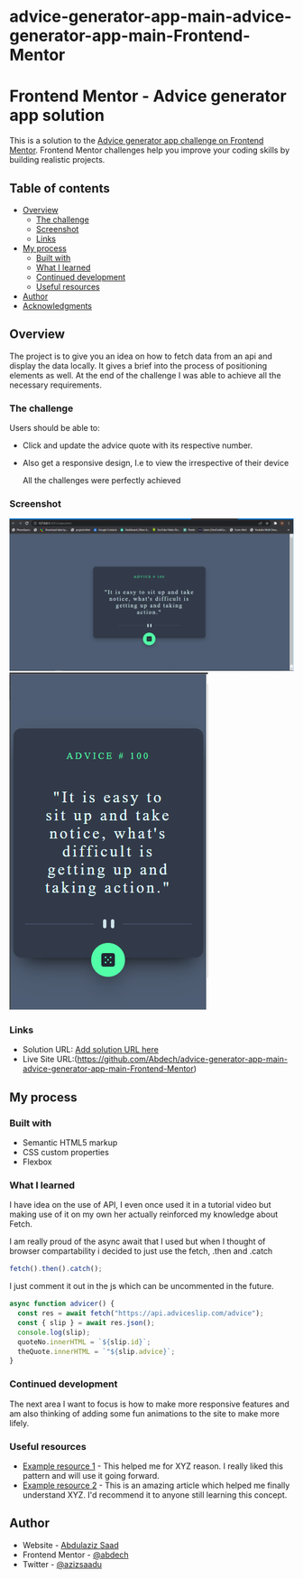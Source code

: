 # advice-generator-app-main-advice-generator-app-main-Frontend-Mentor
# Frontend Mentor - Advice generator app solution

This is a solution to the [Advice generator app challenge on Frontend Mentor](https://www.frontendmentor.io/challenges/advice-generator-app-QdUG-13db). Frontend Mentor challenges help you improve your coding skills by building realistic projects.

## Table of contents

- [Overview](#overview)
  - [The challenge](#the-challenge)
  - [Screenshot](#screenshot)
  - [Links](#links)
- [My process](#my-process)
  - [Built with](#built-with)
  - [What I learned](#what-i-learned)
  - [Continued development](#continued-development)
  - [Useful resources](#useful-resources)
- [Author](#author)
- [Acknowledgments](#acknowledgments)

## Overview

The project is to give you an idea on how to fetch data from an api and display the data locally. It gives a brief into the process of positioning elements as well. At the end of the challenge I was able to achieve all the necessary requirements.

### The challenge

Users should be able to:

- Click and update the advice quote with its respective number.
- Also get a responsive design, I.e to view the irrespective of their device

  All the challenges were perfectly achieved

### Screenshot

![](./screenshots/desktop.png)
![](./screenshots/mobile.png)

### Links

- Solution URL: [Add solution URL here](https://your-solution-url.com)
- Live Site URL:(https://github.com/Abdech/advice-generator-app-main-advice-generator-app-main-Frontend-Mentor)

## My process

### Built with

- Semantic HTML5 markup
- CSS custom properties
- Flexbox

### What I learned

I have idea on the use of API, I even once used it in a tutorial video but making use of it on my own her actually reinforced my knowledge about Fetch.

I am really proud of the async await that I used but when I thought of browser compartability i decided to just use the fetch, .then and .catch

```js
fetch().then().catch();
```

I just comment it out in the js which can be uncommented in the future.

```js
async function advicer() {
  const res = await fetch("https://api.adviceslip.com/advice");
  const { slip } = await res.json();
  console.log(slip);
  quoteNo.innerHTML = `${slip.id}`;
  theQuote.innerHTML = `"${slip.advice}`;
}
```

### Continued development

The next area I want to focus is how to make more responsive features and am also thinking of adding some fun animations to the site to make more lifely.

### Useful resources

- [Example resource 1](https://www.example.com) - This helped me for XYZ reason. I really liked this pattern and will use it going forward.
- [Example resource 2](https://www.example.com) - This is an amazing article which helped me finally understand XYZ. I'd recommend it to anyone still learning this concept.

## Author

- Website - [Abdulaziz Saad](https://github.com/Abdech/Main_portfolio)
- Frontend Mentor - [@abdech](https://www.frontendmentor.io/profile/abdech)
- Twitter - [@azizsaadu](https://www.twitter.com/azizsaadu)
  
